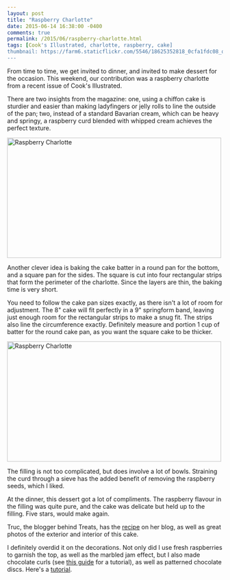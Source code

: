 ```yaml
---
layout: post
title: "Raspberry Charlotte"
date: 2015-06-14 16:38:00 -0400
comments: true
permalink: /2015/06/raspberry-charlotte.html
tags: [Cook's Illustrated, charlotte, raspberry, cake]
thumbnail: https://farm6.staticflickr.com/5546/18625352818_0cfa1fdc08_q.jpg
---
```


From time to time, we get invited to dinner, and invited to make dessert
for the occasion. This weekend, our contribution was a raspberry
charlotte from a recent issue of Cook's Illustrated.

There are two insights from the magazine: one, using a chiffon cake
is sturdier and easier than making ladyfingers or jelly rolls to line
the outside of the pan; two, instead of a standard Bavarian cream, which
can be heavy and springy, a raspberry curd blended with whipped cream
achieves the perfect texture.

<a href="https://www.flickr.com/photos/gnuf/18625352818"
title="Raspberry Charlotte by Eric Fung, on Flickr"><img
src="https://c2.staticflickr.com/6/5546/18625352818_0cfa1fdc08.jpg"
width="500" height="281" alt="Raspberry Charlotte"></a>

Another clever idea is baking the cake batter in a round pan for the
bottom, and a square pan for the sides. The square is cut into four
rectangular strips that form the perimeter of the charlotte. Since the
layers are thin, the baking time is very short.

You need to follow the cake pan sizes exactly, as there isn't a lot
of room for adjustment. The 8" cake will fit perfectly in a 9" springform
band, leaving just enough room for the rectangular strips to make
a snug fit. The strips also line the circumference exactly. Definitely
measure and portion 1 cup of batter for the round cake pan, as you want
the square cake to be thicker.

<a href="https://www.flickr.com/photos/gnuf/18190540934"
title="Raspberry Charlotte by Eric Fung, on Flickr"><img
src="https://c2.staticflickr.com/6/5598/18190540934_223e1913fc.jpg"
width="500" height="281" alt="Raspberry Charlotte"></a>

The filling is not too complicated, but does involve a lot of bowls.
Straining the curd through a sieve has the added benefit of removing the
raspberry seeds, which I liked.

At the dinner, this dessert got a lot of compliments. The raspberry
flavour in the filling was quite pure, and the cake was delicate but
held up to the filling. Five stars, would make again.

Truc, the blogger behind Treats, has the 
[recipe](http://www.treats-sf.com/2015/02/raspberry-charlotte.html) on
her blog, as well as great photos of the exterior and interior of this
cake.

I definitely overdid it on the decorations. Not only did I use fresh
raspberries to garnish the top, as well as the marbled jam effect, but I
also made chocolate curls (see [this
guide](http://www.callebaut.com/usen/techniques/decorations/chocolate-curls)
for a tutorial), as well as patterned chocolate discs. Here's a 
[tutorial](http://stellinasweets.com/2013/03/16/cutting-full-circle-chocolate-disks/).



